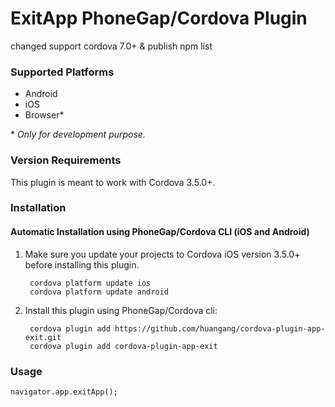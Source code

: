 # ExitApp PhoneGap/Cordova Plugin
changed support cordova 7.0+ & publish npm list

### Supported Platforms

- Android
- iOS
- Browser*

\* _Only for development purpose._

### Version Requirements

This plugin is meant to work with Cordova 3.5.0+.

### Installation

#### Automatic Installation using PhoneGap/Cordova CLI (iOS and Android)
1. Make sure you update your projects to Cordova iOS version 3.5.0+ before installing this plugin.

        cordova platform update ios
        cordova platform update android

2. Install this plugin using PhoneGap/Cordova cli:

        cordova plugin add https://github.com/huangang/cordova-plugin-app-exit.git
        cordova plugin add cordova-plugin-app-exit

### Usage

    navigator.app.exitApp();
